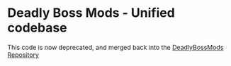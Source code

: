 # Deadly Boss Mods - Unified codebase
This code is now deprecated, and merged back into the [DeadlyBossMods Repository](https://github.com/DeadlyBossMods/DeadlyBossMods)